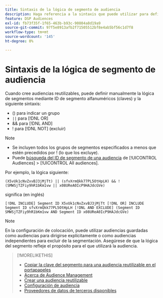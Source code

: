 ```yaml
---
title: Sintaxis de la lógica de segmento de audiencia
description: Haga referencia a la sintaxis que puede utilizar para definir la lógica de los segmentos de audiencia.
feature: DSP Audiences
exl-id: fb73f35f-1f65-463b-b93c-90804a8d19a9
source-git-commit: 97f5e8913afb2f71505512bf8e4ab5bf56c1d7f8
workflow-type: tm+mt
source-wordcount: '145'
ht-degree: 0%

---
```


# Sintaxis de la lógica de segmento de audiencia

Cuando cree audiencias reutilizables, puede definir manualmente la lógica de segmentos mediante ID de segmento alfanuméricos (claves) y la siguiente sintaxis:

* () para indicar un grupo
* `||` para [!DNL OR] <!-- || escaped with backticks so Jenkins doesn't think it's a Markdown table -->
* &amp;&amp; para [!DNL AND]
* ! para [!DNL NOT] (excluir)

>[!NOTE]
>
>* Se incluyen todos los grupos de segmentos especificados a menos que estén precedidos por ! (lo que los excluye).
>* Puede [búsqueda del ID de segmento de una audiencia](reusable-audience-clipboard.md) de [!UICONTROL Audiences] > [!UICONTROL All audiences].

Por ejemplo, la lógica siguiente:

```
(X5vUk1cNvZxvBJ3jMjTt) || (sfvXrmQkk77PL5OtHpLH) && !(SMWSjTZFiy9hR1bKm1vw || x08UReA0IcP9HAJdcGVe)
```

significa (en inglés)

```
[!DNL INCLUDE] Segment ID X5vUk1cNvZxvBJ3jMjTt [!DNL OR] INCLUDE Segment ID sfvXrmQkk77PL5OtHpLH [!DNL AND EXCLUDE] (Segment ID SMWSjTZFiy9hR1bKm1vw AND Segment ID x08UReA0IcP9HAJdcGVe)
```

>[!NOTE]
>
>En la configuración de colocación, puede utilizar audiencias guardadas como audiencias para dirigirse explícitamente o como audiencias independientes para excluir de la segmentación. Asegúrese de que la lógica del segmento refleje el propósito para el que utilizará la audiencia.

>[!MORELIKETHIS]
>
>* [Copiar la clave del segmento para una audiencia reutilizable en el portapapeles](reusable-audience-clipboard.md)
>* [Acerca de Audience Management](audience-about.md)
>* [Crear una audiencia reutilizable](reusable-audience-create.md)
>* [Configuración de audiencia](audience-settings.md)
>* [Proveedores de datos de terceros disponibles](third-party-data-providers.md)

